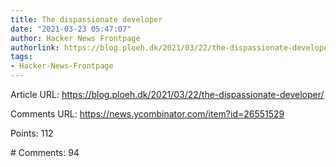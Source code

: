 ```yaml
---
title: The dispassionate developer
date: "2021-03-23 05:47:07"
author: Hacker News Frontpage
authorlink: https://blog.ploeh.dk/2021/03/22/the-dispassionate-developer/
tags:
- Hacker-News-Frontpage
---
```


<p>Article URL: <a href="https://blog.ploeh.dk/2021/03/22/the-dispassionate-developer/">https://blog.ploeh.dk/2021/03/22/the-dispassionate-developer/</a></p>
<p>Comments URL: <a href="https://news.ycombinator.com/item?id=26551529">https://news.ycombinator.com/item?id=26551529</a></p>
<p>Points: 112</p>
<p># Comments: 94</p>
